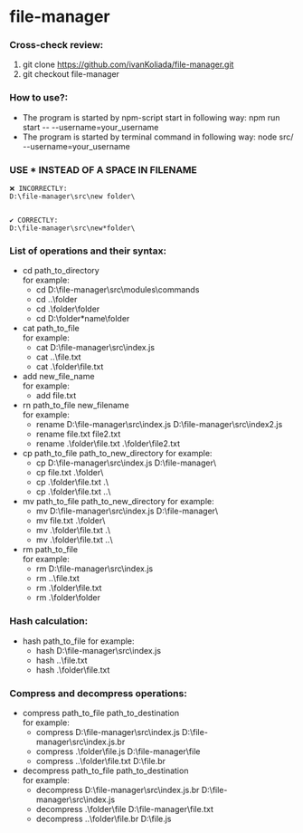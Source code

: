 # file-manager

### Cross-check review:
1. git clone https://github.com/ivanKoliada/file-manager.git
1. git checkout file-manager

### How to use?:
* The program is started by npm-script start in following way:
  npm run start -- --username=your_username
* The program is started by terminal command in following way:
  node src/ --username=your_username
  
### __USE * INSTEAD OF A SPACE IN FILENAME__  
```
❌ INCORRECTLY:   
D:\file-manager\src\new folder\


✔️ CORRECTLY:  
D:\file-manager\src\new*folder\
```
### List of operations and their syntax:
* cd path_to_directory  
  for example:
  * cd D:\file-manager\src\modules\commands
  * cd ..\folder
  * cd .\folder\folder
  * cd D:\folder*name\folder
* cat path_to_file  
  for example:
  * cat D:\file-manager\src\index.js
  * cat ..\file.txt
  * cat .\folder\file.txt
* add new_file_name  
  for example:
  * add file.txt
* rn path_to_file new_filename  
  for example:
  * rename D:\file-manager\src\index.js D:\file-manager\src\index2.js
  * rename file.txt file2.txt
  * rename .\folder\file.txt .\folder\file2.txt
* cp path_to_file path_to_new_directory 
  for example:
  * cp D:\file-manager\src\index.js D:\file-manager\
  * cp file.txt .\folder\
  * cp .\folder\file.txt .\
  * cp .\folder\file.txt ..\
* mv path_to_file path_to_new_directory
  for example:
  * mv D:\file-manager\src\index.js D:\file-manager\
  * mv file.txt .\folder\
  * mv .\folder\file.txt .\
  * mv .\folder\file.txt ..\
* rm path_to_file  
  for example:
  * rm D:\file-manager\src\index.js
  * rm ..\file.txt
  * rm .\folder\file.txt
  * rm .\folder\folder
### Hash calculation: 
* hash path_to_file
  for example:
  * hash D:\file-manager\src\index.js
  * hash ..\file.txt
  * hash .\folder\file.txt
### Compress and decompress operations:
* compress path_to_file path_to_destination  
  for example:
  * compress D:\file-manager\src\index.js D:\file-manager\src\index.js.br
  * compress .\folder\file.js D:\file-manager\file
  * compress ..\folder\file.txt D:\file.br
* decompress path_to_file path_to_destination  
  for example:
  * decompress D:\file-manager\src\index.js.br D:\file-manager\src\index.js
  * decompress .\folder\file D:\file-manager\file.txt
  * decompress ..\folder\file.br D:\file.js